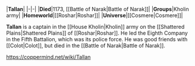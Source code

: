 |**Tallan**|
|-|-|
|**Died**|1173, [[Battle of Narak\|Battle of Narak]]|
|**Groups**|Kholin army|
|**Homeworld**|[[Roshar\|Roshar]]|
|**Universe**|[[Cosmere\|Cosmere]]|

**Tallan** is a captain in the [[House Kholin\|Kholin]] army on the [[Shattered Plains\|Shattered Plains]] of [[Roshar\|Roshar]].
He led the Eighth Company in the Fifth Battalion, which was its police force. He was good friends with [[Colot\|Colot]], but died in the [[Battle of Narak\|Battle of Narak]].



https://coppermind.net/wiki/Tallan